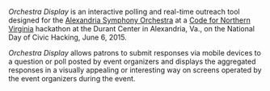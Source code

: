 *Orchestra Display* is an interactive polling and real-time outreach tool designed for the [Alexandria Symphony Orchestra](http://www.alexsym.org/ "Alexandria Symphony Orchestra") at a [Code for Northern Virginia](http://codefornova.org/ "Code for America - Northern Virginia Brigade") hackathon at the Durant Center in Alexandria, Va., on the National Day of Civic Hacking, June 6, 2015.

*Orchestra Display* allows patrons to submit responses via mobile devices to a question or poll posted by event organizers and displays the aggregated responses in a visually appealing or interesting way on screens operated by the event organizers during the event.
